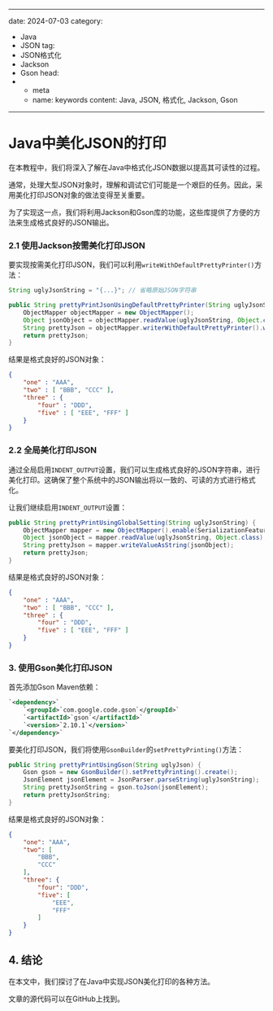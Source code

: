 ---
date: 2024-07-03
category:
  - Java
  - JSON
tag:
  - JSON格式化
  - Jackson
  - Gson
head:
  - - meta
    - name: keywords
      content: Java, JSON, 格式化, Jackson, Gson
------
# Java中美化JSON的打印

在本教程中，我们将深入了解在Java中格式化JSON数据以提高其可读性的过程。

通常，处理大型JSON对象时，理解和调试它们可能是一个艰巨的任务。因此，采用美化打印JSON对象的做法变得至关重要。

为了实现这一点，我们将利用Jackson和Gson库的功能，这些库提供了方便的方法来生成格式良好的JSON输出。

### 2.1 使用Jackson按需美化打印JSON

要实现按需美化打印JSON，我们可以利用`writeWithDefaultPrettyPrinter()`方法：

```java
String uglyJsonString = "{...}"; // 省略原始JSON字符串

public String prettyPrintJsonUsingDefaultPrettyPrinter(String uglyJsonString) {
    ObjectMapper objectMapper = new ObjectMapper();
    Object jsonObject = objectMapper.readValue(uglyJsonString, Object.class);
    String prettyJson = objectMapper.writerWithDefaultPrettyPrinter().writeValueAsString(jsonObject);
    return prettyJson;
}
```

结果是格式良好的JSON对象：

```json
{
    "one" : "AAA",
    "two" : [ "BBB", "CCC" ],
    "three" : {
        "four" : "DDD",
        "five" : [ "EEE", "FFF" ]
    }
}
```

### 2.2 全局美化打印JSON

通过全局启用`INDENT_OUTPUT`设置，我们可以生成格式良好的JSON字符串，进行美化打印。这确保了整个系统中的JSON输出将以一致的、可读的方式进行格式化。

让我们继续启用`INDENT_OUTPUT`设置：

```java
public String prettyPrintUsingGlobalSetting(String uglyJsonString) {
    ObjectMapper mapper = new ObjectMapper().enable(SerializationFeature.INDENT_OUTPUT);
    Object jsonObject = mapper.readValue(uglyJsonString, Object.class);
    String prettyJson = mapper.writeValueAsString(jsonObject);
    return prettyJson;
}
```

结果是格式良好的JSON对象：

```json
{
    "one" : "AAA",
    "two" : [ "BBB", "CCC" ],
    "three" : {
        "four" : "DDD",
        "five" : [ "EEE", "FFF" ]
    }
}
```

### 3. 使用Gson美化打印JSON

首先添加Gson Maven依赖：

```xml
`<dependency>`
    `<groupId>`com.google.code.gson`</groupId>`
    `<artifactId>`gson`</artifactId>`
    `<version>`2.10.1`</version>`
`</dependency>`
```

要美化打印JSON，我们将使用`GsonBuilder`的`setPrettyPrinting()`方法：

```java
public String prettyPrintUsingGson(String uglyJson) {
    Gson gson = new GsonBuilder().setPrettyPrinting().create();
    JsonElement jsonElement = JsonParser.parseString(uglyJsonString);
    String prettyJsonString = gson.toJson(jsonElement);
    return prettyJsonString;
}
```

结果是格式良好的JSON对象：

```json
{
    "one": "AAA",
    "two": [
        "BBB",
        "CCC"
    ],
    "three": {
        "four": "DDD",
        "five": [
            "EEE",
            "FFF"
        ]
    }
}
```

## 4. 结论

在本文中，我们探讨了在Java中实现JSON美化打印的各种方法。

文章的源代码可以在GitHub上找到。